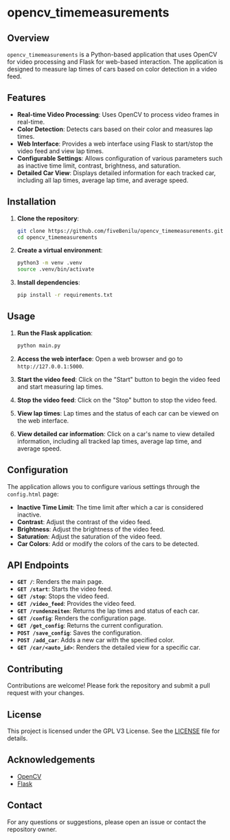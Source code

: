 # opencv_timemeasurements

## Overview

`opencv_timemeasurements` is a Python-based application that uses OpenCV for video processing and Flask for web-based interaction. The application is designed to measure lap times of cars based on color detection in a video feed.

## Features

- **Real-time Video Processing**: Uses OpenCV to process video frames in real-time.
- **Color Detection**: Detects cars based on their color and measures lap times.
- **Web Interface**: Provides a web interface using Flask to start/stop the video feed and view lap times.
- **Configurable Settings**: Allows configuration of various parameters such as inactive time limit, contrast, brightness, and saturation.
- **Detailed Car View**: Displays detailed information for each tracked car, including all lap times, average lap time, and average speed.

## Installation

1. **Clone the repository**:
    ```sh
    git clone https://github.com/fiveBenilu/opencv_timemeasurements.git
    cd opencv_timemeasurements
    ```

2. **Create a virtual environment**:
    ```sh
    python3 -m venv .venv
    source .venv/bin/activate
    ```

3. **Install dependencies**:
    ```sh
    pip install -r requirements.txt
    ```

## Usage

1. **Run the Flask application**:
    ```sh
    python main.py
    ```

2. **Access the web interface**:
    Open a web browser and go to `http://127.0.0.1:5000`.

3. **Start the video feed**:
    Click on the "Start" button to begin the video feed and start measuring lap times.

4. **Stop the video feed**:
    Click on the "Stop" button to stop the video feed.

5. **View lap times**:
    Lap times and the status of each car can be viewed on the web interface.

6. **View detailed car information**:
    Click on a car's name to view detailed information, including all tracked lap times, average lap time, and average speed.

## Configuration

The application allows you to configure various settings through the `config.html` page:

- **Inactive Time Limit**: The time limit after which a car is considered inactive.
- **Contrast**: Adjust the contrast of the video feed.
- **Brightness**: Adjust the brightness of the video feed.
- **Saturation**: Adjust the saturation of the video feed.
- **Car Colors**: Add or modify the colors of the cars to be detected.

## API Endpoints

- **`GET /`**: Renders the main page.
- **`GET /start`**: Starts the video feed.
- **`GET /stop`**: Stops the video feed.
- **`GET /video_feed`**: Provides the video feed.
- **`GET /rundenzeiten`**: Returns the lap times and status of each car.
- **`GET /config`**: Renders the configuration page.
- **`GET /get_config`**: Returns the current configuration.
- **`POST /save_config`**: Saves the configuration.
- **`POST /add_car`**: Adds a new car with the specified color.
- **`GET /car/<auto_id>`**: Renders the detailed view for a specific car.

## Contributing

Contributions are welcome! Please fork the repository and submit a pull request with your changes.

## License

This project is licensed under the GPL V3 License. See the [LICENSE](LICENSE) file for details.

## Acknowledgements

- [OpenCV](https://opencv.org/)
- [Flask](https://flask.palletsprojects.com/)

## Contact

For any questions or suggestions, please open an issue or contact the repository owner.